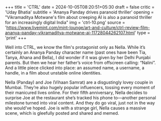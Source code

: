 +++
title = 'CTRL'
date = 2024-10-05T08:20:51+05:30
draft = false
critic = 'Uday Bhatia'
subtitle = 'Ananya Panday drives paranoid thriller'
opening = "Vikramaditya Motwane's film about creeping AI is also a paranoid thriller for an increasingly digital India"
img = 'ctrl-10.png'
source = 'https://www.livemint.com/mint-lounge/art-and-culture/ctrl-review-film-ananya-panday-vikramaditya-motwane-ai-11728044262107.html'
type = 'print'
+++

Well into CTRL, we know the film's protagonist only as Nella. While it’s certainly an Ananya Panday character name (past ones have been Tia, Tanya, Ahana and Bella), I did wonder if it was given by her Delhi Punjabi parents. But then we hear her father’s voice from offscreen calling: “Nalini”. And a little piece clicked into place: an assumed name, a username, a handle, in a film about unstable online identities.

Nella (Panday) and Joe (Vihaan Samrat) are a disgustingly lovey couple in Mumbai. They’re also hugely popular influencers, tossing every moment of their manicured lives online. For their fifth anniversary, Nella decides to surprise Joe at the restaurant she’s tracked his phone to—another personal milestone turned into viral content. And they do go viral, just not in the way she would’ve hoped. Joe is with a strange girl, Nella causes a massive scene, which is gleefully posted and shared and memed.
